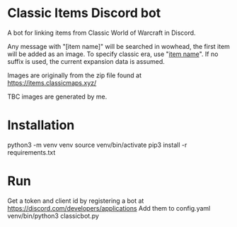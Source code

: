 Classic Items Discord bot
=========================

A bot for linking items from Classic World of Warcraft in Discord.

Any message with "[item name]" will be searched in wowhead, the first item will be added as an image. To specify classic era, use "[item name](c)". If no suffix is used, the current expansion data is assumed.

Images are originally from the zip file found at https://items.classicmaps.xyz/

TBC images are generated by me.


Installation
============
python3 -m venv venv
source venv/bin/activate
pip3 install -r requirements.txt

Run
===
Get a token and client id by registering a bot at https://discord.com/developers/applications
Add them to config.yaml
venv/bin/python3 classicbot.py
